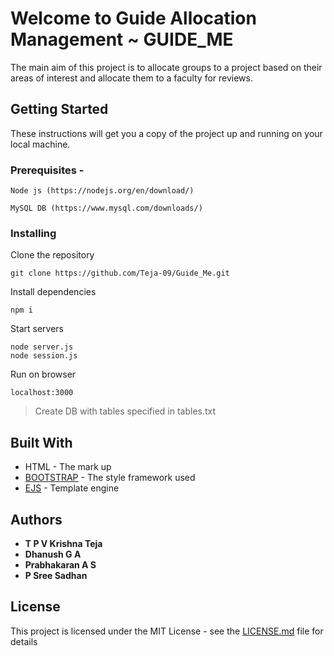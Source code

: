 # Welcome to Guide Allocation Management ~ GUIDE_ME

The main aim of this project is to allocate groups to a project based on their areas of interest and allocate them to a faculty for reviews.

## Getting Started

These instructions will get you a copy of the project up and running on your local machine.

### Prerequisites -

```
Node js (https://nodejs.org/en/download/)

MySQL DB (https://www.mysql.com/downloads/)
```

### Installing

Clone the repository

```
git clone https://github.com/Teja-09/Guide_Me.git
```

Install dependencies

```
npm i
```

Start servers

```
node server.js
node session.js
```

Run on browser

```
localhost:3000
```

> Create DB with tables specified in tables.txt

## Built With

* HTML - The mark up
* [BOOTSTRAP](https://getbootstrap.com/docs/4.0/getting-started/introduction/) - The style framework used
* [EJS](https://ejs.co/) - Template engine

## Authors

* **T P V Krishna Teja** 
* **Dhanush G A**
* **Prabhakaran A S**
* **P Sree Sadhan**

## License

This project is licensed under the MIT License - see the [LICENSE.md](LICENSE.md) file for details



